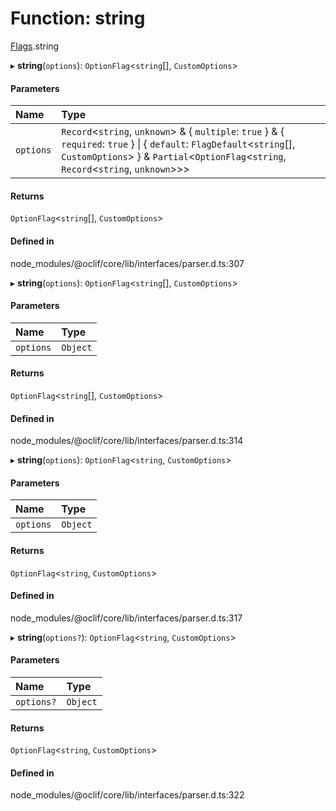 # Function: string

[Flags](../modules/Flags.md).string

▸ **string**(`options`): `OptionFlag`<`string`[], `CustomOptions`\>

#### Parameters

| Name | Type |
| :------ | :------ |
| `options` | `Record`<`string`, `unknown`\> & { `multiple`: ``true``  } & { `required`: ``true``  } \| { `default`: `FlagDefault`<`string`[], `CustomOptions`\>  } & `Partial`<`OptionFlag`<`string`, `Record`<`string`, `unknown`\>\>\> |

#### Returns

`OptionFlag`<`string`[], `CustomOptions`\>

#### Defined in

node_modules/@oclif/core/lib/interfaces/parser.d.ts:307

▸ **string**(`options`): `OptionFlag`<`string`[], `CustomOptions`\>

#### Parameters

| Name | Type |
| :------ | :------ |
| `options` | `Object` |

#### Returns

`OptionFlag`<`string`[], `CustomOptions`\>

#### Defined in

node_modules/@oclif/core/lib/interfaces/parser.d.ts:314

▸ **string**(`options`): `OptionFlag`<`string`, `CustomOptions`\>

#### Parameters

| Name | Type |
| :------ | :------ |
| `options` | `Object` |

#### Returns

`OptionFlag`<`string`, `CustomOptions`\>

#### Defined in

node_modules/@oclif/core/lib/interfaces/parser.d.ts:317

▸ **string**(`options?`): `OptionFlag`<`string`, `CustomOptions`\>

#### Parameters

| Name | Type |
| :------ | :------ |
| `options?` | `Object` |

#### Returns

`OptionFlag`<`string`, `CustomOptions`\>

#### Defined in

node_modules/@oclif/core/lib/interfaces/parser.d.ts:322
